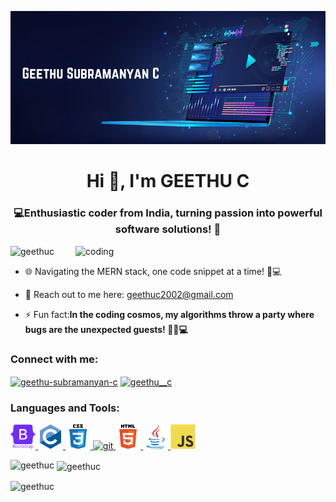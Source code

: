 ![logo](https://github.com/Geethuc/Geethuc/blob/master/Geethu%20c.png)
<h1 align="center">Hi 👋, I'm GEETHU C</h1>
<h3 align="center">💻Enthusiastic coder from India, turning passion into powerful software solutions! 🚀</h3>
<img align="right" alt="coding" width="400" src="https://gifdb.com/images/high/animated-chock-coding-c78f6elj32sfoi8q.gif">


<p align="left"> <img src="https://komarev.com/ghpvc/?username=geethuc&label=Profile%20views&color=0e75b6&style=flat" alt="geethuc" /> </p>

- 🌐 Navigating the MERN stack, one code snippet at a time! 🚀💻 

- 📨 Reach out to me here: geethuc2002@gmail.com

<!-- 📄 Know about my experiences [https://drive.google.com/file/d/1jMZiz9f6UarplNNQX9Kh7yuP6K3amCxB/view?usp=drive_link](https://drive.google.com/file/d/1jMZiz9f6UarplNNQX9Kh7yuP6K3amCxB/view?usp=drive_link)-->

- ⚡ Fun fact:**In the coding cosmos, my algorithms throw a party where bugs are the unexpected guests! 🎉🐜💻**

<h3 align="left">Connect with me:</h3>
<p align="left">
<a href="https://linkedin.com/in/geethu-subramanyan-c" target="blank"><img align="center" src="https://raw.githubusercontent.com/rahuldkjain/github-profile-readme-generator/master/src/images/icons/Social/linked-in-alt.svg" alt="geethu-subramanyan-c" height="30" width="40" /></a>
<a href="https://instagram.com/geethu__c" target="blank"><img align="center" src="https://raw.githubusercontent.com/rahuldkjain/github-profile-readme-generator/master/src/images/icons/Social/instagram.svg" alt="geethu__c" height="30" width="40" /></a>
</p>

<h3 align="left">Languages and Tools:</h3>
<p align="left"> <a href="https://getbootstrap.com" target="_blank" rel="noreferrer"> <img src="https://raw.githubusercontent.com/devicons/devicon/master/icons/bootstrap/bootstrap-plain-wordmark.svg" alt="bootstrap" width="40" height="40"/> </a> <a href="https://www.cprogramming.com/" target="_blank" rel="noreferrer"> <img src="https://raw.githubusercontent.com/devicons/devicon/master/icons/c/c-original.svg" alt="c" width="40" height="40"/> </a> <a href="https://www.w3schools.com/css/" target="_blank" rel="noreferrer"> <img src="https://raw.githubusercontent.com/devicons/devicon/master/icons/css3/css3-original-wordmark.svg" alt="css3" width="40" height="40"/> </a> <a href="https://git-scm.com/" target="_blank" rel="noreferrer"> <img src="https://www.vectorlogo.zone/logos/git-scm/git-scm-icon.svg" alt="git" width="40" height="40"/> </a> <a href="https://www.w3.org/html/" target="_blank" rel="noreferrer"> <img src="https://raw.githubusercontent.com/devicons/devicon/master/icons/html5/html5-original-wordmark.svg" alt="html5" width="40" height="40"/> </a> <a href="https://www.java.com" target="_blank" rel="noreferrer"> <img src="https://raw.githubusercontent.com/devicons/devicon/master/icons/java/java-original.svg" alt="java" width="40" height="40"/> </a> <a href="https://developer.mozilla.org/en-US/docs/Web/JavaScript" target="_blank" rel="noreferrer"> <img src="https://raw.githubusercontent.com/devicons/devicon/master/icons/javascript/javascript-original.svg" alt="javascript" width="40" height="40"/> </a> </p>

<p><img align="left" src="https://github-readme-stats.vercel.app/api/top-langs?username=geethuc&show_icons=true&locale=en&layout=compact" alt="geethuc" /></p>

<p>&nbsp;<img align="center" src="https://github-readme-stats.vercel.app/api?username=geethuc&show_icons=true&locale=en" alt="geethuc" /></p>

<p><img align="center" src="https://github-readme-streak-stats.herokuapp.com/?user=geethuc&" alt="geethuc" /></p>
